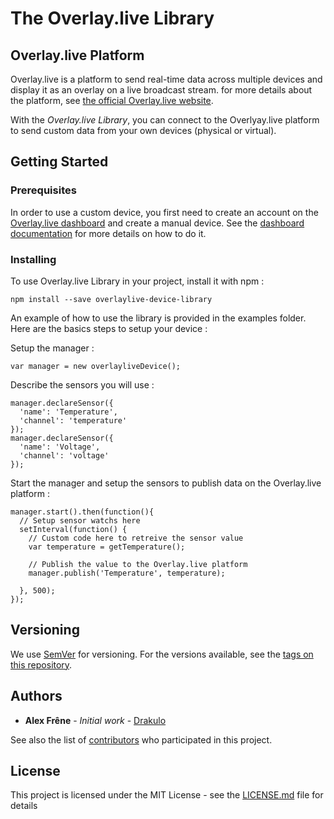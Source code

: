 # The Overlay.live Library

## Overlay.live Platform

Overlay.live is a platform to send real-time data across multiple devices and display it as an overlay on a live broadcast stream. for more details about the platform, see [the official Overlay.live website](https://overlay.live).

With the *Overlay.live Library*, you can connect to the Overlyay.live platform to send custom data from your own devices (physical or virtual).

## Getting Started

### Prerequisites

In order to use a custom device, you first need to create an account on the [Overlay.live dashboard](https://my.overlay.live/) and create a manual device. See the [dashboard documentation](https://overlay.live/documentation/device-management/add-manual-device/) for more details on how to do it.


### Installing

To use Overlay.live Library in your project, install it with npm :

```
npm install --save overlaylive-device-library
```

An example of how to use the library is provided in the examples folder. Here are the basics steps to setup your device :

Setup the manager :

```
var manager = new overlayliveDevice();
```

Describe the sensors you will use :

```
manager.declareSensor({
  'name': 'Temperature',
  'channel': 'temperature'
});
manager.declareSensor({
  'name': 'Voltage',
  'channel': 'voltage'
});
```

Start the manager and setup the sensors to publish data on the Overlay.live platform :
```
manager.start().then(function(){
  // Setup sensor watchs here
  setInterval(function() {
    // Custom code here to retreive the sensor value
    var temperature = getTemperature();

    // Publish the value to the Overlay.live platform
    manager.publish('Temperature', temperature);

  }, 500);
});
```


## Versioning

We use [SemVer](http://semver.org/) for versioning. For the versions available, see the [tags on this repository](https://github.com/OverlayLive/device-library/tags). 

## Authors

* **Alex Frêne** - *Initial work* - [Drakulo](https://github.com/Drakulo)

See also the list of [contributors](https://github.com/OverlayLive/device-library/contributors) who participated in this project.

## License

This project is licensed under the MIT License - see the [LICENSE.md](LICENSE.md) file for details